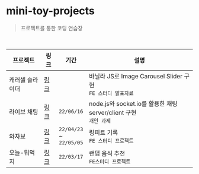 # mini-toy-projects

> 프로젝트를 통한 코딩 연습장 

<br>

| 프로젝트        | 링크                      | 기간                                | 설명                                                         |
| --------------- | ------------------------- | ----------------------------------- | ------------------------------------------------------------ |
| 캐러셀 슬라이더 | [링크](carousel-slider)   |                                     | 바닐라 JS로 Image Carousel Slider 구현<br />`FE 스터디 발표자료` |
| 라이브 채팅     | [링크](live-chat-service) | `22/06/16`                          | node.js와 socket.io를 활용한 채팅 server/client 구현<br />`개인 과제` |
| 와자뵤          | [링크](wa-za-byo)         | `22/04/23` <br />~ <br />`22/05/05` | 링피트 기록 <br />`FE 스터디 프로젝트`                       |
| 오늘-뭐먹지     | [링크](what-eat-today)    | `22/03/17`                          | 랜덤 음식 추천 <br />`FE스터디 프로젝트`                     |

<br>

